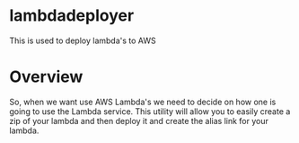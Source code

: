 # lambdadeployer
This is used to deploy lambda's to AWS

# Overview
So, when we want use AWS Lambda's we need to decide on how one is going to use the Lambda service. This utility will allow you to easily create a zip of your lambda and then deploy it and create the alias link for your lambda.


